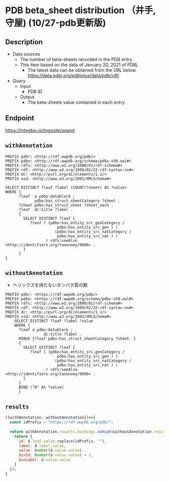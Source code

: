 # PDB beta_sheet distribution （井手, 守屋) (10/27-pdb更新版)

## Description

- Data sources
    - The number of beta-sheets recorded in the PDB entry.
    - This item based on the data of January 20, 2021 of PDBj. 
        - The latest data can be obtained from the URL below. https://data.pdbj.org/pdbjplus/data/pdb/rdf/
- Query
    - Input
        - PDB ID
    - Output
        - The beta-sheets value contained in each entry.
## Endpoint

https://integbio.jp/togosite/sparql

## `withAnnotation`

```sparql
PREFIX pdbr: <http://rdf.wwpdb.org/pdb/>
PREFIX pdbo: <http://rdf.wwpdb.org/schema/pdbx-v50.owl#>
PREFIX rdfs: <http://www.w3.org/2000/01/rdf-schema#>
PREFIX rdf: <http://www.w3.org/1999/02/22-rdf-syntax-ns#>
PREFIX dc: <http://purl.org/dc/elements/1.1/>
PREFIX xsd: <http://www.w3.org/2001/XMLSchema#>

SELECT DISTINCT ?leaf ?label (COUNT(?sheet) AS ?value) 
WHERE {
      ?leaf  a pdbo:datablock ;
  			 pdbo:has_struct_sheetCategory ?sheet .
      ?sheet pdbo:has_struct_sheet ?sheet_each .
      ?leaf  dc:title ?label .  
      {
        SELECT DISTINCT ?leaf {
           ?leaf ( (pdbo:has_entity_src_genCategory /
                       pdbo:has_entity_src_gen ) | 
                      (pdbo:has_entity_src_natCategory /
                       pdbo:has_entity_src_nat ) )
                  / rdfs:seeAlso <http://identifiers.org/taxonomy/9606> .  
        }
      }
}

```

## `withoutAnnotation`
- ヘリックスを持たないタンパク質の数
```sparql
PREFIX pdbr: <https://rdf.wwpdb.org/pdb/>
PREFIX pdbo: <https://rdf.wwpdb.org/schema/pdbx-v50.owl#>
PREFIX rdfs: <http://www.w3.org/2000/01/rdf-schema#>
PREFIX rdf: <http://www.w3.org/1999/02/22-rdf-syntax-ns#>
PREFIX dc: <http://purl.org/dc/elements/1.1/>
PREFIX xsd: <http://www.w3.org/2001/XMLSchema#> 
    SELECT DISTINCT ?leaf ?label ?value
    WHERE {
      ?leaf a pdbo:datablock ;
                 dc:title ?label .
      MINUS {?leaf pdbo:has_struct_sheetCategory ?sheet. }
      {
        SELECT DISTINCT ?leaf {
           ?leaf ( (pdbo:has_entity_src_genCategory /
                       pdbo:has_entity_src_gen ) | 
                      (pdbo:has_entity_src_natCategory /
                       pdbo:has_entity_src_nat ) )
                  / rdfs:seeAlso <http://identifiers.org/taxonomy/9606> .  
        }
      }
      BIND ("0" AS ?value)
      }

```

## `results`

```javascript
({withAnnotation, withoutAnnotation})=>{
  const idPrefix = "https://rdf.wwpdb.org/pdb/";
  
  return withAnnotation.results.bindings.concat(withoutAnnotation.results.bindings).map(d => {
    return {
      id: d.leaf.value.replace(idPrefix, ""),
      label: d.label.value,
      value: Number(d.value.value),
      binId: Number(d.value.value) + 1,
      binLabel: d.value.value
    }
  });
}
```